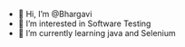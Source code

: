 - 👋 Hi, I’m @Bhargavi
- 👀 I’m interested in Software Testing 
- 🌱 I’m currently learning java and Selenium 


<!---
Bhargaviuser/Bhargaviuser is a ✨ special ✨ repository because its `README.md` (this file) appears on your GitHub profile.
You can click the Preview link to take a look at your changes.
--->
